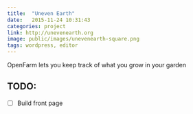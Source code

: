 ```yaml
---
title:  "Uneven Earth"
date:   2015-11-24 10:31:43
categories: project
link: http://unevenearth.org
image: public/images/unevenearth-square.png
tags: wordpress, editor
---
```

OpenFarm lets you keep track of what you grow in your garden

## TODO:

* [ ] Build front page
